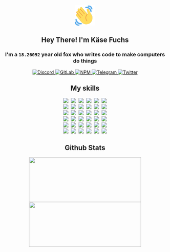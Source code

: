<div><p align=center><img src=./resources/images/wave.gif width=64px height=64px></p><h2 align=center>Hey There! I'm Käse Fuchs</h2><h3 align=center>I'm a <code>18.26092</code> year old fox who writes code to make computers do things</h3><p align=center><a href=https://discord.com/users/507526681125322772><img alt=Discord src="https://img.shields.io/badge/Discord-5865F2?logo=discord&logoColor=white&style=flat-square#eb39ec3aeabd275bae5641f9a424a3ea"> </a><a href=https://gitlab.com/kasefuchs><img alt=GitLab src="https://img.shields.io/badge/GitLab-330F63?logo=gitlab&logoColor=white&style=flat-square#eb39ec3aeabd275bae5641f9a424a3ea"> </a><a href=https://npmjs.com/~kasefuchs><img alt=NPM src="https://img.shields.io/badge/NPM-CB3837?logo=npm&logoColor=white&style=flat-square#eb39ec3aeabd275bae5641f9a424a3ea"> </a><a href=https://t.me/kasefuchs><img alt=Telegram src="https://img.shields.io/badge/Telegram-2CA5E0?logo=telegram&logoColor=white&style=flat-square#eb39ec3aeabd275bae5641f9a424a3ea"> </a><a href=https://twitter.com/kasefuchs><img alt=Twitter src="https://img.shields.io/badge/Twitter-1DA1F2?logo=twitter&logoColor=white&style=flat-square#eb39ec3aeabd275bae5641f9a424a3ea"></a></p><h2 align=center>My skills</h2><p align=center><a href=https://aws.amazon.com/ ><picture><source srcset="https://skillicons.dev/icons?i=aws&theme=dark#eb39ec3aeabd275bae5641f9a424a3ea" media="(prefers-color-scheme: dark)"><source srcset="https://skillicons.dev/icons?i=aws&theme=light#eb39ec3aeabd275bae5641f9a424a3ea" media="(prefers-color-scheme: light), (prefers-color-scheme: no-preference)"><img src="https://skillicons.dev/icons?i=aws&theme=light#eb39ec3aeabd275bae5641f9a424a3ea"></picture></a>&nbsp;&nbsp;<a href=https://en.wikipedia.org/wiki/Bash_(Unix_shell)><picture><source srcset="https://skillicons.dev/icons?i=bash&theme=dark#eb39ec3aeabd275bae5641f9a424a3ea" media="(prefers-color-scheme: dark)"><source srcset="https://skillicons.dev/icons?i=bash&theme=light#eb39ec3aeabd275bae5641f9a424a3ea" media="(prefers-color-scheme: light), (prefers-color-scheme: no-preference)"><img src="https://skillicons.dev/icons?i=bash&theme=light#eb39ec3aeabd275bae5641f9a424a3ea"></picture></a>&nbsp;&nbsp;<a href=https://discord.com/developers/docs><picture><source srcset="https://skillicons.dev/icons?i=bots&theme=dark#eb39ec3aeabd275bae5641f9a424a3ea" media="(prefers-color-scheme: dark)"><source srcset="https://skillicons.dev/icons?i=bots&theme=light#eb39ec3aeabd275bae5641f9a424a3ea" media="(prefers-color-scheme: light), (prefers-color-scheme: no-preference)"><img src="https://skillicons.dev/icons?i=bots&theme=light#eb39ec3aeabd275bae5641f9a424a3ea"></picture></a>&nbsp;&nbsp;<a href=https://www.cloudflare.com/ ><picture><source srcset="https://skillicons.dev/icons?i=cloudflare&theme=dark#eb39ec3aeabd275bae5641f9a424a3ea" media="(prefers-color-scheme: dark)"><source srcset="https://skillicons.dev/icons?i=cloudflare&theme=light#eb39ec3aeabd275bae5641f9a424a3ea" media="(prefers-color-scheme: light), (prefers-color-scheme: no-preference)"><img src="https://skillicons.dev/icons?i=cloudflare&theme=light#eb39ec3aeabd275bae5641f9a424a3ea"></picture></a>&nbsp;&nbsp;<a href=https://en.wikipedia.org/wiki/CSS><picture><source srcset="https://skillicons.dev/icons?i=css&theme=dark#eb39ec3aeabd275bae5641f9a424a3ea" media="(prefers-color-scheme: dark)"><source srcset="https://skillicons.dev/icons?i=css&theme=light#eb39ec3aeabd275bae5641f9a424a3ea" media="(prefers-color-scheme: light), (prefers-color-scheme: no-preference)"><img src="https://skillicons.dev/icons?i=css&theme=light#eb39ec3aeabd275bae5641f9a424a3ea"></picture></a>&nbsp;&nbsp;<a href=https://www.docker.com/ ><picture><source srcset="https://skillicons.dev/icons?i=docker&theme=dark#eb39ec3aeabd275bae5641f9a424a3ea" media="(prefers-color-scheme: dark)"><source srcset="https://skillicons.dev/icons?i=docker&theme=light#eb39ec3aeabd275bae5641f9a424a3ea" media="(prefers-color-scheme: light), (prefers-color-scheme: no-preference)"><img src="https://skillicons.dev/icons?i=docker&theme=light#eb39ec3aeabd275bae5641f9a424a3ea"></picture></a><br><a href=https://www.electronjs.org/ ><picture><source srcset="https://skillicons.dev/icons?i=electron&theme=dark#eb39ec3aeabd275bae5641f9a424a3ea" media="(prefers-color-scheme: dark)"><source srcset="https://skillicons.dev/icons?i=electron&theme=light#eb39ec3aeabd275bae5641f9a424a3ea" media="(prefers-color-scheme: light), (prefers-color-scheme: no-preference)"><img src="https://skillicons.dev/icons?i=electron&theme=light#eb39ec3aeabd275bae5641f9a424a3ea"></picture></a>&nbsp;&nbsp;<a href=https://expressjs.com/ ><picture><source srcset="https://skillicons.dev/icons?i=express&theme=dark#eb39ec3aeabd275bae5641f9a424a3ea" media="(prefers-color-scheme: dark)"><source srcset="https://skillicons.dev/icons?i=express&theme=light#eb39ec3aeabd275bae5641f9a424a3ea" media="(prefers-color-scheme: light), (prefers-color-scheme: no-preference)"><img src="https://skillicons.dev/icons?i=express&theme=light#eb39ec3aeabd275bae5641f9a424a3ea"></picture></a>&nbsp;&nbsp;<a href=https://www.figma.com/ ><picture><source srcset="https://skillicons.dev/icons?i=figma&theme=dark#eb39ec3aeabd275bae5641f9a424a3ea" media="(prefers-color-scheme: dark)"><source srcset="https://skillicons.dev/icons?i=figma&theme=light#eb39ec3aeabd275bae5641f9a424a3ea" media="(prefers-color-scheme: light), (prefers-color-scheme: no-preference)"><img src="https://skillicons.dev/icons?i=figma&theme=light#eb39ec3aeabd275bae5641f9a424a3ea"></picture></a>&nbsp;&nbsp;<a href=https://firebase.google.com/ ><picture><source srcset="https://skillicons.dev/icons?i=firebase&theme=dark#eb39ec3aeabd275bae5641f9a424a3ea" media="(prefers-color-scheme: dark)"><source srcset="https://skillicons.dev/icons?i=firebase&theme=light#eb39ec3aeabd275bae5641f9a424a3ea" media="(prefers-color-scheme: light), (prefers-color-scheme: no-preference)"><img src="https://skillicons.dev/icons?i=firebase&theme=light#eb39ec3aeabd275bae5641f9a424a3ea"></picture></a>&nbsp;&nbsp;<a href=https://flask.palletsprojects.com/ ><picture><source srcset="https://skillicons.dev/icons?i=flask&theme=dark#eb39ec3aeabd275bae5641f9a424a3ea" media="(prefers-color-scheme: dark)"><source srcset="https://skillicons.dev/icons?i=flask&theme=light#eb39ec3aeabd275bae5641f9a424a3ea" media="(prefers-color-scheme: light), (prefers-color-scheme: no-preference)"><img src="https://skillicons.dev/icons?i=flask&theme=light#eb39ec3aeabd275bae5641f9a424a3ea"></picture></a>&nbsp;&nbsp;<a href=https://cloud.google.com/ ><picture><source srcset="https://skillicons.dev/icons?i=gcp&theme=dark#eb39ec3aeabd275bae5641f9a424a3ea" media="(prefers-color-scheme: dark)"><source srcset="https://skillicons.dev/icons?i=gcp&theme=light#eb39ec3aeabd275bae5641f9a424a3ea" media="(prefers-color-scheme: light), (prefers-color-scheme: no-preference)"><img src="https://skillicons.dev/icons?i=gcp&theme=light#eb39ec3aeabd275bae5641f9a424a3ea"></picture></a><br><a href=https://git-scm.com/ ><picture><source srcset="https://skillicons.dev/icons?i=git&theme=dark#eb39ec3aeabd275bae5641f9a424a3ea" media="(prefers-color-scheme: dark)"><source srcset="https://skillicons.dev/icons?i=git&theme=light#eb39ec3aeabd275bae5641f9a424a3ea" media="(prefers-color-scheme: light), (prefers-color-scheme: no-preference)"><img src="https://skillicons.dev/icons?i=git&theme=light#eb39ec3aeabd275bae5641f9a424a3ea"></picture></a>&nbsp;&nbsp;<a href=https://github.com/ ><picture><source srcset="https://skillicons.dev/icons?i=github&theme=dark#eb39ec3aeabd275bae5641f9a424a3ea" media="(prefers-color-scheme: dark)"><source srcset="https://skillicons.dev/icons?i=github&theme=light#eb39ec3aeabd275bae5641f9a424a3ea" media="(prefers-color-scheme: light), (prefers-color-scheme: no-preference)"><img src="https://skillicons.dev/icons?i=github&theme=light#eb39ec3aeabd275bae5641f9a424a3ea"></picture></a>&nbsp;&nbsp;<a href=https://gitlab.com/ ><picture><source srcset="https://skillicons.dev/icons?i=gitlab&theme=dark#eb39ec3aeabd275bae5641f9a424a3ea" media="(prefers-color-scheme: dark)"><source srcset="https://skillicons.dev/icons?i=gitlab&theme=light#eb39ec3aeabd275bae5641f9a424a3ea" media="(prefers-color-scheme: light), (prefers-color-scheme: no-preference)"><img src="https://skillicons.dev/icons?i=gitlab&theme=light#eb39ec3aeabd275bae5641f9a424a3ea"></picture></a>&nbsp;&nbsp;<a href=https://www.heroku.com/ ><picture><source srcset="https://skillicons.dev/icons?i=heroku&theme=dark#eb39ec3aeabd275bae5641f9a424a3ea" media="(prefers-color-scheme: dark)"><source srcset="https://skillicons.dev/icons?i=heroku&theme=light#eb39ec3aeabd275bae5641f9a424a3ea" media="(prefers-color-scheme: light), (prefers-color-scheme: no-preference)"><img src="https://skillicons.dev/icons?i=heroku&theme=light#eb39ec3aeabd275bae5641f9a424a3ea"></picture></a>&nbsp;&nbsp;<a href=https://en.wikipedia.org/wiki/HTML><picture><source srcset="https://skillicons.dev/icons?i=html&theme=dark#eb39ec3aeabd275bae5641f9a424a3ea" media="(prefers-color-scheme: dark)"><source srcset="https://skillicons.dev/icons?i=html&theme=light#eb39ec3aeabd275bae5641f9a424a3ea" media="(prefers-color-scheme: light), (prefers-color-scheme: no-preference)"><img src="https://skillicons.dev/icons?i=html&theme=light#eb39ec3aeabd275bae5641f9a424a3ea"></picture></a>&nbsp;&nbsp;<a href=https://en.wikipedia.org/wiki/JavaScript><picture><source srcset="https://skillicons.dev/icons?i=js&theme=dark#eb39ec3aeabd275bae5641f9a424a3ea" media="(prefers-color-scheme: dark)"><source srcset="https://skillicons.dev/icons?i=js&theme=light#eb39ec3aeabd275bae5641f9a424a3ea" media="(prefers-color-scheme: light), (prefers-color-scheme: no-preference)"><img src="https://skillicons.dev/icons?i=js&theme=light#eb39ec3aeabd275bae5641f9a424a3ea"></picture></a><br><a href=https://en.wikipedia.org/wiki/Linux><picture><source srcset="https://skillicons.dev/icons?i=linux&theme=dark#eb39ec3aeabd275bae5641f9a424a3ea" media="(prefers-color-scheme: dark)"><source srcset="https://skillicons.dev/icons?i=linux&theme=light#eb39ec3aeabd275bae5641f9a424a3ea" media="(prefers-color-scheme: light), (prefers-color-scheme: no-preference)"><img src="https://skillicons.dev/icons?i=linux&theme=light#eb39ec3aeabd275bae5641f9a424a3ea"></picture></a>&nbsp;&nbsp;<a href=https://mui.com/ ><picture><source srcset="https://skillicons.dev/icons?i=materialui&theme=dark#eb39ec3aeabd275bae5641f9a424a3ea" media="(prefers-color-scheme: dark)"><source srcset="https://skillicons.dev/icons?i=materialui&theme=light#eb39ec3aeabd275bae5641f9a424a3ea" media="(prefers-color-scheme: light), (prefers-color-scheme: no-preference)"><img src="https://skillicons.dev/icons?i=materialui&theme=light#eb39ec3aeabd275bae5641f9a424a3ea"></picture></a>&nbsp;&nbsp;<a href=https://en.wikipedia.org/wiki/Markdown><picture><source srcset="https://skillicons.dev/icons?i=md&theme=dark#eb39ec3aeabd275bae5641f9a424a3ea" media="(prefers-color-scheme: dark)"><source srcset="https://skillicons.dev/icons?i=md&theme=light#eb39ec3aeabd275bae5641f9a424a3ea" media="(prefers-color-scheme: light), (prefers-color-scheme: no-preference)"><img src="https://skillicons.dev/icons?i=md&theme=light#eb39ec3aeabd275bae5641f9a424a3ea"></picture></a>&nbsp;&nbsp;<a href=https://www.mongodb.com/ ><picture><source srcset="https://skillicons.dev/icons?i=mongodb&theme=dark#eb39ec3aeabd275bae5641f9a424a3ea" media="(prefers-color-scheme: dark)"><source srcset="https://skillicons.dev/icons?i=mongodb&theme=light#eb39ec3aeabd275bae5641f9a424a3ea" media="(prefers-color-scheme: light), (prefers-color-scheme: no-preference)"><img src="https://skillicons.dev/icons?i=mongodb&theme=light#eb39ec3aeabd275bae5641f9a424a3ea"></picture></a>&nbsp;&nbsp;<a href=https://www.mysql.com/ ><picture><source srcset="https://skillicons.dev/icons?i=mysql&theme=dark#eb39ec3aeabd275bae5641f9a424a3ea" media="(prefers-color-scheme: dark)"><source srcset="https://skillicons.dev/icons?i=mysql&theme=light#eb39ec3aeabd275bae5641f9a424a3ea" media="(prefers-color-scheme: light), (prefers-color-scheme: no-preference)"><img src="https://skillicons.dev/icons?i=mysql&theme=light#eb39ec3aeabd275bae5641f9a424a3ea"></picture></a>&nbsp;&nbsp;<a href=https://nextjs.org/ ><picture><source srcset="https://skillicons.dev/icons?i=nextjs&theme=dark#eb39ec3aeabd275bae5641f9a424a3ea" media="(prefers-color-scheme: dark)"><source srcset="https://skillicons.dev/icons?i=nextjs&theme=light#eb39ec3aeabd275bae5641f9a424a3ea" media="(prefers-color-scheme: light), (prefers-color-scheme: no-preference)"><img src="https://skillicons.dev/icons?i=nextjs&theme=light#eb39ec3aeabd275bae5641f9a424a3ea"></picture></a><br><a href=https://nodejs.org/en/ ><picture><source srcset="https://skillicons.dev/icons?i=nodejs&theme=dark#eb39ec3aeabd275bae5641f9a424a3ea" media="(prefers-color-scheme: dark)"><source srcset="https://skillicons.dev/icons?i=nodejs&theme=light#eb39ec3aeabd275bae5641f9a424a3ea" media="(prefers-color-scheme: light), (prefers-color-scheme: no-preference)"><img src="https://skillicons.dev/icons?i=nodejs&theme=light#eb39ec3aeabd275bae5641f9a424a3ea"></picture></a>&nbsp;&nbsp;<a href=https://www.postgresql.org/ ><picture><source srcset="https://skillicons.dev/icons?i=postgres&theme=dark#eb39ec3aeabd275bae5641f9a424a3ea" media="(prefers-color-scheme: dark)"><source srcset="https://skillicons.dev/icons?i=postgres&theme=light#eb39ec3aeabd275bae5641f9a424a3ea" media="(prefers-color-scheme: light), (prefers-color-scheme: no-preference)"><img src="https://skillicons.dev/icons?i=postgres&theme=light#eb39ec3aeabd275bae5641f9a424a3ea"></picture></a>&nbsp;&nbsp;<a href=https://learn.microsoft.com/en-us/powershell/ ><picture><source srcset="https://skillicons.dev/icons?i=powershell&theme=dark#eb39ec3aeabd275bae5641f9a424a3ea" media="(prefers-color-scheme: dark)"><source srcset="https://skillicons.dev/icons?i=powershell&theme=light#eb39ec3aeabd275bae5641f9a424a3ea" media="(prefers-color-scheme: light), (prefers-color-scheme: no-preference)"><img src="https://skillicons.dev/icons?i=powershell&theme=light#eb39ec3aeabd275bae5641f9a424a3ea"></picture></a>&nbsp;&nbsp;<a href=https://www.python.org/ ><picture><source srcset="https://skillicons.dev/icons?i=py&theme=dark#eb39ec3aeabd275bae5641f9a424a3ea" media="(prefers-color-scheme: dark)"><source srcset="https://skillicons.dev/icons?i=py&theme=light#eb39ec3aeabd275bae5641f9a424a3ea" media="(prefers-color-scheme: light), (prefers-color-scheme: no-preference)"><img src="https://skillicons.dev/icons?i=py&theme=light#eb39ec3aeabd275bae5641f9a424a3ea"></picture></a>&nbsp;&nbsp;<a href=https://www.raspberrypi.org/ ><picture><source srcset="https://skillicons.dev/icons?i=raspberrypi&theme=dark#eb39ec3aeabd275bae5641f9a424a3ea" media="(prefers-color-scheme: dark)"><source srcset="https://skillicons.dev/icons?i=raspberrypi&theme=light#eb39ec3aeabd275bae5641f9a424a3ea" media="(prefers-color-scheme: light), (prefers-color-scheme: no-preference)"><img src="https://skillicons.dev/icons?i=raspberrypi&theme=light#eb39ec3aeabd275bae5641f9a424a3ea"></picture></a>&nbsp;&nbsp;<a href=https://reactjs.org/ ><picture><source srcset="https://skillicons.dev/icons?i=react&theme=dark#eb39ec3aeabd275bae5641f9a424a3ea" media="(prefers-color-scheme: dark)"><source srcset="https://skillicons.dev/icons?i=react&theme=light#eb39ec3aeabd275bae5641f9a424a3ea" media="(prefers-color-scheme: light), (prefers-color-scheme: no-preference)"><img src="https://skillicons.dev/icons?i=react&theme=light#eb39ec3aeabd275bae5641f9a424a3ea"></picture></a><br><a href=https://redux.js.org/ ><picture><source srcset="https://skillicons.dev/icons?i=redux&theme=dark#eb39ec3aeabd275bae5641f9a424a3ea" media="(prefers-color-scheme: dark)"><source srcset="https://skillicons.dev/icons?i=redux&theme=light#eb39ec3aeabd275bae5641f9a424a3ea" media="(prefers-color-scheme: light), (prefers-color-scheme: no-preference)"><img src="https://skillicons.dev/icons?i=redux&theme=light#eb39ec3aeabd275bae5641f9a424a3ea"></picture></a>&nbsp;&nbsp;<a href=https://en.wikipedia.org/wiki/Regular_expression><picture><source srcset="https://skillicons.dev/icons?i=regex&theme=dark#eb39ec3aeabd275bae5641f9a424a3ea" media="(prefers-color-scheme: dark)"><source srcset="https://skillicons.dev/icons?i=regex&theme=light#eb39ec3aeabd275bae5641f9a424a3ea" media="(prefers-color-scheme: light), (prefers-color-scheme: no-preference)"><img src="https://skillicons.dev/icons?i=regex&theme=light#eb39ec3aeabd275bae5641f9a424a3ea"></picture></a>&nbsp;&nbsp;<a href=https://en.wikipedia.org/wiki/Sass_(stylesheet_language)><picture><source srcset="https://skillicons.dev/icons?i=sass&theme=dark#eb39ec3aeabd275bae5641f9a424a3ea" media="(prefers-color-scheme: dark)"><source srcset="https://skillicons.dev/icons?i=sass&theme=light#eb39ec3aeabd275bae5641f9a424a3ea" media="(prefers-color-scheme: light), (prefers-color-scheme: no-preference)"><img src="https://skillicons.dev/icons?i=sass&theme=light#eb39ec3aeabd275bae5641f9a424a3ea"></picture></a>&nbsp;&nbsp;<a href=https://www.typescriptlang.org/ ><picture><source srcset="https://skillicons.dev/icons?i=ts&theme=dark#eb39ec3aeabd275bae5641f9a424a3ea" media="(prefers-color-scheme: dark)"><source srcset="https://skillicons.dev/icons?i=ts&theme=light#eb39ec3aeabd275bae5641f9a424a3ea" media="(prefers-color-scheme: light), (prefers-color-scheme: no-preference)"><img src="https://skillicons.dev/icons?i=ts&theme=light#eb39ec3aeabd275bae5641f9a424a3ea"></picture></a>&nbsp;&nbsp;<a href=https://unity.com/ ><picture><source srcset="https://skillicons.dev/icons?i=unity&theme=dark#eb39ec3aeabd275bae5641f9a424a3ea" media="(prefers-color-scheme: dark)"><source srcset="https://skillicons.dev/icons?i=unity&theme=light#eb39ec3aeabd275bae5641f9a424a3ea" media="(prefers-color-scheme: light), (prefers-color-scheme: no-preference)"><img src="https://skillicons.dev/icons?i=unity&theme=light#eb39ec3aeabd275bae5641f9a424a3ea"></picture></a>&nbsp;&nbsp;<a href=https://workers.cloudflare.com/ ><picture><source srcset="https://skillicons.dev/icons?i=workers&theme=dark#eb39ec3aeabd275bae5641f9a424a3ea" media="(prefers-color-scheme: dark)"><source srcset="https://skillicons.dev/icons?i=workers&theme=light#eb39ec3aeabd275bae5641f9a424a3ea" media="(prefers-color-scheme: light), (prefers-color-scheme: no-preference)"><img src="https://skillicons.dev/icons?i=workers&theme=light#eb39ec3aeabd275bae5641f9a424a3ea"></picture></a><br></p><h2 align=center>Github Stats</h2><p align=center><picture><source srcset="https://github-readme-stats-kasefuchs.vercel.app/api/?count_private=true&hide_border=true&hide_rank=true&line_height=20&hide_title=true&username=Kasefuchs&theme=dark#eb39ec3aeabd275bae5641f9a424a3ea" media="(prefers-color-scheme: dark)"><source srcset="https://github-readme-stats-kasefuchs.vercel.app/api/?count_private=true&hide_border=true&hide_rank=true&line_height=20&hide_title=true&username=Kasefuchs&theme=light#eb39ec3aeabd275bae5641f9a424a3ea" media="(prefers-color-scheme: light), (prefers-color-scheme: no-preference)"><img align=middle width=350 height=140 src="https://github-readme-stats-kasefuchs.vercel.app/api/?count_private=true&hide_border=true&hide_rank=true&line_height=20&hide_title=true&username=Kasefuchs&theme=light#eb39ec3aeabd275bae5641f9a424a3ea"></picture><picture><source srcset="https://github-readme-stats-kasefuchs.vercel.app/api/top-langs/?count_private=true&hide_border=true&layout=compact&username=Kasefuchs&theme=dark#eb39ec3aeabd275bae5641f9a424a3ea" media="(prefers-color-scheme: dark)"><source srcset="https://github-readme-stats-kasefuchs.vercel.app/api/top-langs/?count_private=true&hide_border=true&layout=compact&username=Kasefuchs&theme=light#eb39ec3aeabd275bae5641f9a424a3ea" media="(prefers-color-scheme: light), (prefers-color-scheme: no-preference)"><img align=middle width=350 height=140 src="https://github-readme-stats-kasefuchs.vercel.app/api/top-langs/?count_private=true&hide_border=true&layout=compact&username=Kasefuchs&theme=light#eb39ec3aeabd275bae5641f9a424a3ea"></picture></p><img src="https://hit.yhype.me/github/profile?user_id=64592097#eb39ec3aeabd275bae5641f9a424a3ea" alt=""></div>